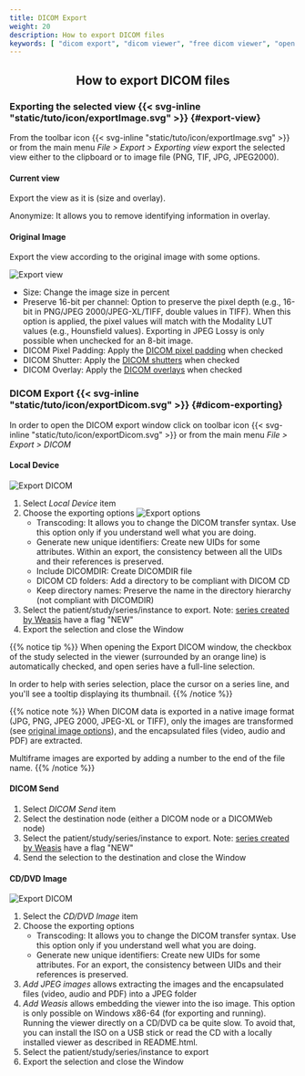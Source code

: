 ```yaml
---
title: DICOM Export
weight: 20
description: How to export DICOM files
keywords: [ "dicom export", "dicom viewer", "free dicom viewer", "open source dicom viewer", "weasis dicom viewer",  "multi-platform dicom viewer", "pacs viewer" ]
---
```


## <center>How to export DICOM files</center>

### Exporting the selected view {{< svg-inline "static/tuto/icon/exportImage.svg" >}} {#export-view}
From the toolbar icon {{< svg-inline "static/tuto/icon/exportImage.svg" >}} or from the main menu _File > Export > Exporting view_ export the selected view either to the clipboard or to image file (PNG, TIF, JPG, JPEG2000).

#### Current view
Export the view as it is (size and overlay).

Anonymize: It allows you to remove identifying information in overlay.

#### Original Image

Export the view according to the original image with some options.

![Export view](/tuto/dicom-export-view.png?classes=shadow&width=350)
<br>
* Size: Change the image size in percent
* Preserve 16-bit per channel: Option to preserve the pixel depth (e.g., 16-bit in PNG/JPEG 2000/JPEG-XL/TIFF, double values in TIFF). When this option is applied, the pixel values will match with the Modality LUT values (e.g., Hounsfield values). Exporting in JPEG Lossy is only possible when unchecked for an 8-bit image.
* DICOM Pixel Padding: Apply the [DICOM pixel padding](https://dicom.nema.org/medical/dicom/current/output/chtml/part03/sect_C.7.5.html#sect_C.7.5.1.1.2) when checked
* DICOM Shutter: Apply the [DICOM shutters](https://dicom.nema.org/medical/Dicom/current/output/chtml/part03/sect_C.7.6.11.html) when checked
* DICOM Overlay: Apply the [DICOM overlays](https://dicom.nema.org/medical/dicom/current/output/chtml/part03/sect_C.9.2.html) when checked

### DICOM Export {{< svg-inline "static/tuto/icon/exportDicom.svg" >}} {#dicom-exporting}

In order to open the DICOM export window click on toolbar icon {{< svg-inline "static/tuto/icon/exportDicom.svg" >}} or from the main menu _File > Export > DICOM_

#### Local Device
![Export DICOM](/tuto/export-ko-pr.png?classes=shadow&width=500)
<br>
1. Select *Local Device* item
2. Choose the exporting options
   ![Export options](/tuto/dicom-export-options.png?classes=shadow&width=350)
   * Transcoding: It allows you to change the DICOM transfer syntax. Use this option only if you understand well what you are doing.
   * Generate new unique identifiers: Create new UIDs for some attributes. Within an export, the consistency between all the UIDs and their references is preserved.
   * Include DICOMDIR: Create DICOMDIR file
   * DICOM CD folders: Add a directory to be compliant with DICOM CD
   * Keep directory names: Preserve the name in the directory hierarchy (not compliant with DICOMDIR)
3. Select the patient/study/series/instance to export. Note: [series created by Weasis](../build-ko-pr/) have a flag "NEW"
4. Export the selection and close the Window

{{% notice tip %}}
When opening the Export DICOM window, the checkbox of the study selected in the viewer (surrounded by an orange line) is automatically checked, and open series have a full-line selection.

In order to help with series selection, place the cursor on a series line, and you'll see a tooltip displaying its thumbnail.
{{% /notice %}}

{{% notice note %}}
When DICOM data is exported in a native image format (JPG, PNG, JPEG 2000, JPEG-XL or TIFF), only the images are transformed (see [original image options](#original-image)), and the encapsulated files (video, audio and PDF) are extracted.

Multiframe images are exported by adding a number to the end of the file name.
{{% /notice %}}

#### DICOM Send
1. Select *DICOM Send* item
2. Select the destination node (either a DICOM node or a DICOMWeb node)
3. Select the patient/study/series/instance to export. Note: [series created by Weasis](../build-ko-pr/) have a flag "NEW"
4. Send the selection to the destination and close the Window

#### CD/DVD Image
![Export DICOM](/tuto/dicom-export-cd.png?classes=shadow&width=750)
<br>
1. Select the *CD/DVD Image* item
2. Choose the exporting options
   * Transcoding: It allows you to change the DICOM transfer syntax. Use this option only if you understand well what you are doing.
   * Generate new unique identifiers: Create new UIDs for some attributes. For an export, the consistency between UIDs and their references is preserved.
3. *Add JPEG images* allows extracting the images and the encapsulated files (video, audio and PDF) into a JPEG folder
4. *Add Weasis* allows embedding the viewer into the iso image. This option is only possible on Windows x86-64 (for exporting and running). Running the viewer directly on a CD/DVD ca be quite slow. To avoid that, you can install the ISO on a USB stick or read the CD with a locally installed viewer as described in README.html.
5. Select the patient/study/series/instance to export
6. Export the selection and close the Window